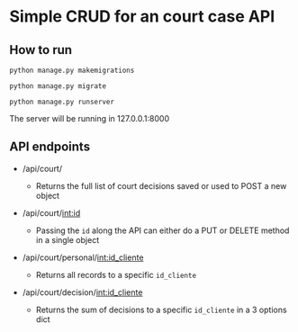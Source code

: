 # Simple CRUD for an court case API

## How to run

`python manage.py makemigrations`

`python manage.py migrate`

`python manage.py runserver`

The server will be running in 127.0.0.1:8000

## API endpoints

- /api/court/
   - Returns the full list of court decisions saved or used to POST a new object

- /api/court/<int:id>
   - Passing the `id` along the API can either do a PUT or DELETE method in a single object

- /api/court/personal/<int:id_cliente>
   - Returns all records to a specific `id_cliente`

- /api/court/decision/<int:id_cliente>
   - Returns the sum of decisions to a specific `id_cliente` in a 3 options dict
